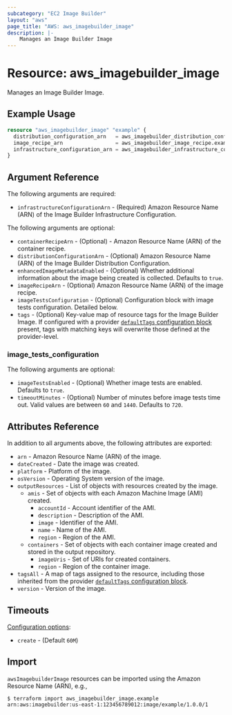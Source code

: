 ```yaml
---
subcategory: "EC2 Image Builder"
layout: "aws"
page_title: "AWS: aws_imagebuilder_image"
description: |-
    Manages an Image Builder Image
---
```


# Resource: aws_imagebuilder_image

Manages an Image Builder Image.

## Example Usage

```terraform
resource "aws_imagebuilder_image" "example" {
  distribution_configuration_arn   = aws_imagebuilder_distribution_configuration.example.arn
  image_recipe_arn                 = aws_imagebuilder_image_recipe.example.arn
  infrastructure_configuration_arn = aws_imagebuilder_infrastructure_configuration.example.arn
}
```

## Argument Reference

The following arguments are required:

* `infrastructureConfigurationArn` - (Required) Amazon Resource Name (ARN) of the Image Builder Infrastructure Configuration.

The following arguments are optional:

* `containerRecipeArn` - (Optional) - Amazon Resource Name (ARN) of the container recipe.
* `distributionConfigurationArn` - (Optional) Amazon Resource Name (ARN) of the Image Builder Distribution Configuration.
* `enhancedImageMetadataEnabled` - (Optional) Whether additional information about the image being created is collected. Defaults to `true`.
* `imageRecipeArn` - (Optional) Amazon Resource Name (ARN) of the image recipe.
* `imageTestsConfiguration` - (Optional) Configuration block with image tests configuration. Detailed below.
* `tags` - (Optional) Key-value map of resource tags for the Image Builder Image. If configured with a provider [`defaultTags` configuration block](https://registry.terraform.io/providers/hashicorp/aws/latest/docs#default_tags-configuration-block) present, tags with matching keys will overwrite those defined at the provider-level.

### image_tests_configuration

The following arguments are optional:

* `imageTestsEnabled` - (Optional) Whether image tests are enabled. Defaults to `true`.
* `timeoutMinutes` - (Optional) Number of minutes before image tests time out. Valid values are between `60` and `1440`. Defaults to `720`.

## Attributes Reference

In addition to all arguments above, the following attributes are exported:

* `arn` - Amazon Resource Name (ARN) of the image.
* `dateCreated` - Date the image was created.
* `platform` - Platform of the image.
* `osVersion` - Operating System version of the image.
* `outputResources` - List of objects with resources created by the image.
    * `amis` - Set of objects with each Amazon Machine Image (AMI) created.
        * `accountId` - Account identifier of the AMI.
        * `description` - Description of the AMI.
        * `image` - Identifier of the AMI.
        * `name` - Name of the AMI.
        * `region` - Region of the AMI.
    * `containers` - Set of objects with each container image created and stored in the output repository.
        * `imageUris` - Set of URIs for created containers.
        * `region` - Region of the container image.
* `tagsAll` - A map of tags assigned to the resource, including those inherited from the provider [`defaultTags` configuration block](https://registry.terraform.io/providers/hashicorp/aws/latest/docs#default_tags-configuration-block).
* `version` - Version of the image.

## Timeouts

[Configuration options](https://developer.hashicorp.com/terraform/language/resources/syntax#operation-timeouts):

* `create` - (Default `60M`)

## Import

`awsImagebuilderImage` resources can be imported using the Amazon Resource Name (ARN), e.g.,

```
$ terraform import aws_imagebuilder_image.example arn:aws:imagebuilder:us-east-1:123456789012:image/example/1.0.0/1
```

<!-- cache-key: cdktf-0.17.0-pre.15 input-cb3437ba87975a46e1ff5b30f2885937a1fbca2d4d50090b797a3dcf1794c6ac -->